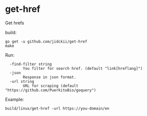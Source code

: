 # get-href
Get hrefs

build:  
```
go get -u github.com/jidckii/get-href
make
```
Run:
```
  -find-filter string
        You filter for search href. (default "link[hreflang]")
  -json
        Response in json format.
  -url string
        URL for scraping (default "https://github.com/PuerkitoBio/goquery")
```
Example:  
```
build/linux/get-href -url https://you-domain/en
```
